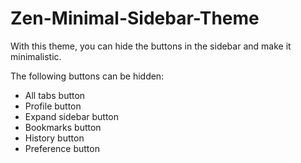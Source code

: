 
# Zen-Minimal-Sidebar-Theme

With this theme, you can hide the buttons in the sidebar and make it minimalistic.

The following buttons can be hidden:

- All tabs button
- Profile button
- Expand sidebar button
- Bookmarks button
- History button
- Preference button
